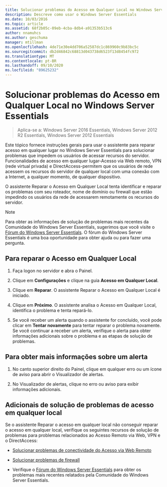 ```yaml
---
title: Solucionar problemas do Acesso em Qualquer Local no Windows Server Essentials
description: Descreve como usar o Windows Server Essentials
ms.date: 10/03/2016
ms.topic: article
ms.assetid: 68f2b05c-09eb-4cba-8db4-a91353b513c6
author: nnamuhcs
ms.author: geschuma
manager: mtillman
ms.openlocfilehash: 4de71e30e4dd706a52587dc1c869960c9b83bc5c
ms.sourcegitcommit: db2d46842c68813d043738d6523f13d8454fc972
ms.translationtype: MT
ms.contentlocale: pt-BR
ms.lasthandoff: 09/10/2020
ms.locfileid: "89625232"
---
```

# <a name="troubleshoot-anywhere-access-in-windows-server-essentials"></a>Solucionar problemas do Acesso em Qualquer Local no Windows Server Essentials

>Aplica-se a: Windows Server 2016 Essentials, Windows Server 2012 R2 Essentials, Windows Server 2012 Essentials

Este tópico fornece instruções gerais para usar o assistente para reparar acesso em qualquer lugar no Windows Server Essentials para solucionar problemas que impedem os usuários de acessar recursos do servidor. Funcionalidades de acesso em qualquer lugar-Acesso via Web remoto, VPN (rede virtual privada) e DirectAccess-permitem que os usuários de rede acessem os recursos do servidor de qualquer local com uma conexão com a Internet, a qualquer momento, de qualquer dispositivo.

O assistente Reparar o Acesso em Qualquer Local tenta identificar e reparar os problemas com seu roteador, nome de domínio ou firewall que estão impedindo os usuários da rede de acessarem remotamente os recursos do servidor.

> [!NOTE]
> Para obter as informações de solução de problemas mais recentes da Comunidade do Windows Server Essentials, sugerimos que você visite o [Fórum do Windows Server Essentials](/answers/topics/windows-server-essentials.html). O fórum do Windows Server Essentials é uma boa oportunidade para obter ajuda ou para fazer uma pergunta.

## <a name="to-repair-anywhere-access"></a>Para reparar o Acesso em Qualquer Local

1. Faça logon no servidor e abra o Painel.

2. Clique em **Configurações** e clique na guia **Acesso em Qualquer Local**.

3. Clique em **Reparar**. O assistente Reparar o Acesso em Qualquer Local é iniciado.

4. Clique em **Próximo**. O assistente analisa o Acesso em Qualquer Local, identifica o problema e tenta repará-lo.

5. Se você receber um alerta quando o assistente for concluído, você pode clicar em **Tentar novamente** para tentar reparar o problema novamente. Se você continuar a receber um alerta, verifique o alerta para obter informações adicionais sobre o problema e as etapas de solução de problemas.

## <a name="to-get-more-information-about-an-alert"></a>Para obter mais informações sobre um alerta

1. No canto superior direito do Painel, clique em qualquer erro ou um ícone de aviso para abrir o Visualizador de alertas.

2. No Visualizador de alertas, clique no erro ou aviso para exibir informações adicionais.

## <a name="additional-troubleshooting-for-anywhere-access"></a>Adicionais de solução de problemas de acesso em qualquer local
 Se o assistente Reparar o acesso em qualquer local não conseguir reparar o acesso em qualquer local, verifique os seguintes recursos de solução de problemas para problemas relacionados ao Acesso Remoto via Web, VPN e o DirectAccess:

- [Solucionar problemas de conectividade do Acesso via Web Remoto](Troubleshoot-Remote-Web-Access-connectivity-in-Windows-Server-Essentials.md)

- [Solucionar problemas de firewall](Troubleshoot-your-firewall-in-Windows-Server-Essentials.md)

- Verifique o [Fórum do Windows Server Essentials](/answers/topics/windows-server-essentials.html) para obter os problemas mais recentes relatados pela Comunidade do Windows Server Essentials.